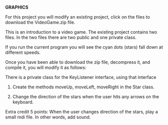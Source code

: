**GRAPHICS**

For this project you will modify an existing project, click on the files to download the VideoGame.zip file.

This is an introduction to a video game. The existing project contains two files. In the two files there are two public and one private class.

If you run the current program you will see the cyan dots (stars) fall down at different speeds.

Once you have been able to download the zip file, decompress it, and compile it, you will modify it as follows:

There is a private class for the KeyListener interface, using that interface

1) Create the methods moveUp, moveLeft, moveRight in the Star class.

2) Change the direction of the stars when the user hits any arrows on the keyboard.

Extra credit 5 points: When the user changes direction of the stars, play a small mdi file. In other words, add sound.